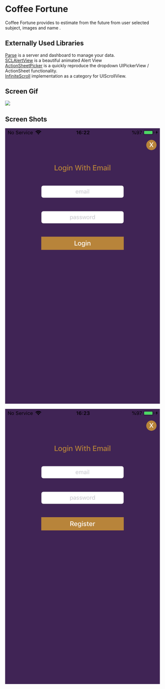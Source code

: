 <h1>Coffee Fortune</h1>
Coffee Fortune provides to estimate from the future from user selected subject, images and name .

<h2>Externally Used Libraries</h2>
<a href = "https://parseplatform.org/" >Parse</a> is a server and dashboard to manage your data.</br>
<a href = "https://github.com/vikmeup/SCLAlertView-Swift" >SCLAlertView</a> is a beautiful animated Alert View</br>
<a href = "https://github.com/skywinder/ActionSheetPicker-3.0">ActionSheetPicker</a> is a quickly reproduce the dropdown UIPickerView / ActionSheet functionality.</br>
<a href = "https://github.com/pronebird/UIScrollView-InfiniteScroll">InfiniteScroll</a> implementation as a category for UIScrollView.

<h2>Screen Gif</h2>

![](cofFor.gif)

<h2>Screen Shots</h2>

![Screenshot](ss1.png)

![Screenshot](ss2.png)






